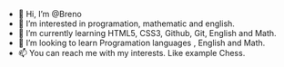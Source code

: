- 👋 Hi, I’m @Breno
- 👀 I’m interested in programation, mathematic and english.
- 🌱 I’m currently learning HTML5, CSS3, Github, Git, English and Math.
- 💞️ I’m looking to learn Programation languages , English and Math.
- 📫 You can reach me with my interests. Like example Chess.
 
